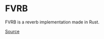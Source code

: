 # FVRB
 
 FVRB is a reverb implementation made in Rust.

[Source](https://www.youtube.com/watch?v=Yom9E-67bdI)
